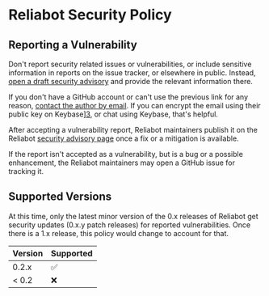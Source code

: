 # Reliabot Security Policy

## Reporting a Vulnerability

Don't report security related issues or vulnerabilities, or include sensitive
information in reports on the issue tracker, or elsewhere in public. Instead,
[open a draft security advisory][1] and provide the relevant information there.

If you don't have a GitHub account or can't use the previous link for any
reason, [contact the author by email][2]. If you can encrypt the email using
their public key on Keybase\][3], or chat using Keybase, that's helpful.

After accepting a vulnerability report, Reliabot maintainers publish it on the
Reliabot [security advisory page][4] once a fix or a mitigation is available.

If the report isn't accepted as a vulnerability, but is a bug or a possible
enhancement, the Reliabot maintainers may open a GitHub issue for tracking it.

## Supported Versions

At this time, only the latest minor version of the 0.x releases of Reliabot get
security updates (0.x.y patch releases) for reported vulnerabilities. Once
there is a 1.x release, this policy would change to account for that.

| Version | Supported          |
| ------- | ------------------ |
| 0.2.x   | :white_check_mark: |
| \< 0.2  | :x:                |

[1]: https://github.com/dupuy/reliabot/security/advisories/new
[2]: mailto:alex@dupuy.us
[3]: https://keybase.io/dupuy
[4]: https://github.com/dupuy/reliabot/security/advisories
